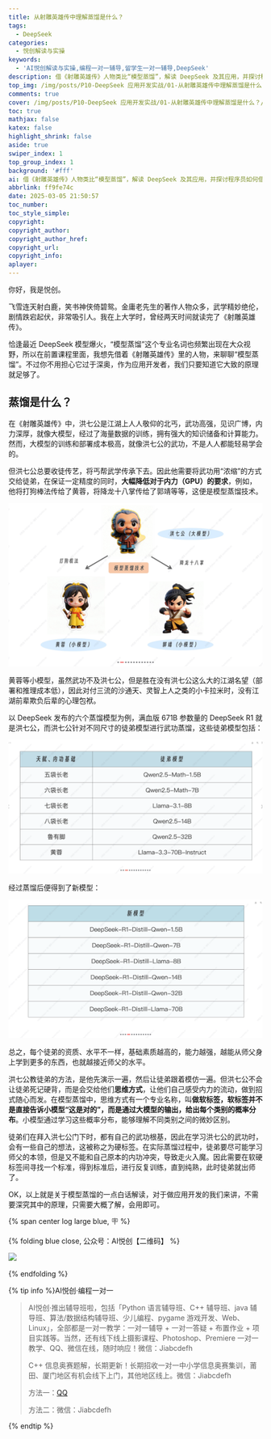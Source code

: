 ```yaml
---
title: 从射雕英雄传中理解蒸馏是什么？
tags:
  - DeepSeek
categories:
  - 悦创解读与实操
keywords:
  - 'AI悦创解读与实操,编程一对一辅导,留学生一对一辅导,DeepSeek'
description: 借《射雕英雄传》人物类比“模型蒸馏”，解读 DeepSeek 及其应用，并探讨程序员如何借势提升。
top_img: /img/posts/P10-DeepSeek 应用开发实战/01-从射雕英雄传中理解蒸馏是什么？/01-从射雕英雄传中理解蒸馏是什么？.jpg
comments: true
cover: /img/posts/P10-DeepSeek 应用开发实战/01-从射雕英雄传中理解蒸馏是什么？/01-从射雕英雄传中理解蒸馏是什么？.webp
toc: true
mathjax: false
katex: false
highlight_shrink: false
aside: true
swiper_index: 1
top_group_index: 1
background: '#fff'
ai: 借《射雕英雄传》人物类比“模型蒸馏”，解读 DeepSeek 及其应用，并探讨程序员如何借势提升。
abbrlink: ff9fe74c
date: 2025-03-05 21:50:57
toc_number:
toc_style_simple:
copyright:
copyright_author:
copyright_author_href:
copyright_url:
copyright_info:
aplayer:
---
```


你好，我是悦创。

飞雪连天射白鹿，笑书神侠倚碧鸳。金庸老先生的著作人物众多，武学精妙绝伦，剧情跌宕起伏，非常吸引人。我在上大学时，曾经两天时间就读完了《射雕英雄传》。

恰逢最近 DeepSeek 模型爆火，“模型蒸馏”这个专业名词也频繁出现在大众视野，所以在前置课程里面，我想先借着《射雕英雄传》里的人物，来聊聊“模型蒸馏”。不过你不用担心它过于深奥，作为应用开发者，我们只要知道它大致的原理就足够了。

## 蒸馏是什么？

在《射雕英雄传》中，洪七公是江湖上人人敬仰的北丐，武功高强，见识广博，内力深厚，就像大模型，经过了海量数据的训练，拥有强大的知识储备和计算能力。然而，大模型的训练和部署成本极高，就像洪七公的武功，不是人人都能轻易学会的。

但洪七公总要收徒传艺，将丐帮武学传承下去。因此他需要将武功用“浓缩”的方式交给徒弟，在保证一定精度的同时，**大幅降低对于内力（GPU）的要求**，例如，他将打狗棒法传给了黄蓉，将降龙十八掌传给了郭靖等等，这便是模型蒸馏技术。


![](01-从射雕英雄传中理解蒸馏是什么？/image.png)



黄蓉等小模型，虽然武功不及洪七公，但是胜在没有洪七公这么大的江湖名望（部署和推理成本低），因此对付三流的沙通天、灵智上人之类的小卡拉米时，没有江湖前辈欺负后辈的心理包袱。

以 DeepSeek 发布的六个蒸馏模型为例，满血版 671B 参数量的 DeepSeek R1 就是洪七公，而洪七公针对不同尺寸的徒弟模型进行武功蒸馏，这些徒弟模型包括：

![](01-从射雕英雄传中理解蒸馏是什么？/image-1.png)

经过蒸馏后便得到了新模型：

![](01-从射雕英雄传中理解蒸馏是什么？/image-2.png)

总之，每个徒弟的资质、水平不一样，基础素质越高的，能力越强，越能从师父身上学到更多的东西，也就越接近师父的水平。

洪七公教徒弟的方法，是他先演示一遍，然后让徒弟跟着模仿一遍。但洪七公不会让徒弟死记硬背，而是会交给他们**思维方式**，让他们自己感受内力的流动，做到招式随心而发。在模型蒸馏中，思维方式有一个专业名称，叫**做软标签，软标签并不是直接告诉小模型“这是对的”，而是通过大模型的输出，给出每个类别的概率分布**。小模型通过学习这些概率分布，能够理解不同类别之间的微妙区别。

徒弟们在拜入洪七公门下时，都有自己的武功根基，因此在学习洪七公的武功时，会有一些自己的想法，这被称之为硬标签。在实际蒸馏过程中，徒弟要尽可能学习师父的本领，但是又不能和自己原本的内功冲突，导致走火入魔。因此需要在软硬标签间寻找一个标准，得到标准后，进行反复训练，直到纯熟，此时徒弟就出师了。

OK，以上就是关于模型蒸馏的一点白话解读，对于做应用开发的我们来讲，不需要深究其中的原理，只需要大概了解，会用即可。

{% span center log large blue, 🪧 %}

{% folding blue close, 公众号：AI悦创【二维码】 %}

![](https://bornforthis.cn/gzh.jpg)

{% endfolding %}

{% tip info %}AI悦创·编程一对一

> AI悦创·推出辅导班啦，包括「Python 语言辅导班、C++ 辅导班、java 辅导班、算法/数据结构辅导班、少儿编程、pygame 游戏开发、Web、Linux」，全部都是一对一教学：一对一辅导 + 一对一答疑 + 布置作业 + 项目实践等。当然，还有线下线上摄影课程、Photoshop、Premiere 一对一教学、QQ、微信在线，随时响应！微信：Jiabcdefh
>
> C++ 信息奥赛题解，长期更新！长期招收一对一中小学信息奥赛集训，莆田、厦门地区有机会线下上门，其他地区线上。微信：Jiabcdefh
>
> 方法一：[QQ](http://wpa.qq.com/msgrd?v=3&uin=1432803776&site=qq&menu=yes)
>
> 方法二：微信：Jiabcdefh

{% endtip %}
